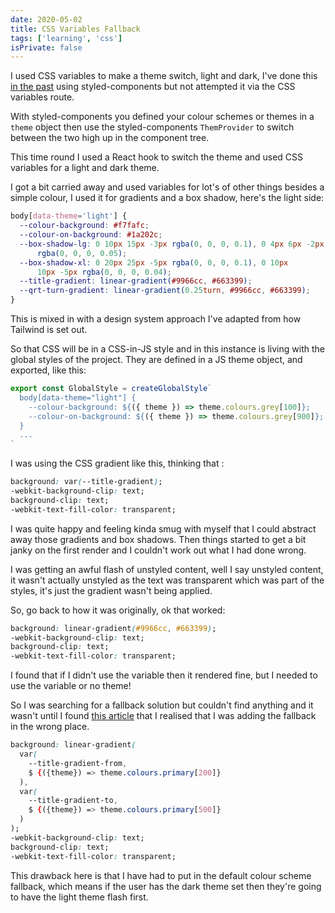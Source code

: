 ```yaml
---
date: 2020-05-02
title: CSS Variables Fallback
tags: ['learning', 'css']
isPrivate: false
---
```


<script>
  import Tweet from '$lib/components/tweet.svelte'
</script>

I used CSS variables to make a theme switch, light and dark, I've done
this [in the past] using styled-components but not attempted it via
the CSS variables route.

With styled-components you defined your colour schemes or themes in a
`theme` object then use the styled-components `ThemProvider` to switch
between the two high up in the component tree.

This time round I used a React hook to switch the theme and used CSS
variables for a light and dark theme.

I got a bit carried away and used variables for lot's of other things
besides a simple colour, I used it for gradients and a box shadow,
here's the light side:

```css
body[data-theme='light'] {
  --colour-background: #f7fafc;
  --colour-on-background: #1a202c;
  --box-shadow-lg: 0 10px 15px -3px rgba(0, 0, 0, 0.1), 0 4px 6px -2px
      rgba(0, 0, 0, 0.05);
  --box-shadow-xl: 0 20px 25px -5px rgba(0, 0, 0, 0.1), 0 10px
      10px -5px rgba(0, 0, 0, 0.04);
  --title-gradient: linear-gradient(#9966cc, #663399);
  --qrt-turn-gradient: linear-gradient(0.25turn, #9966cc, #663399);
}
```

This is mixed in with a design system approach I've adapted from how
Tailwind is set out.

So that CSS will be in a CSS-in-JS style and in this instance is
living with the global styles of the project. They are defined in a JS
theme object, and exported, like this:

```js
export const GlobalStyle = createGlobalStyle`
  body[data-theme="light"] {
    --colour-background: ${({ theme }) => theme.colours.grey[100]};
    --colour-on-background: ${({ theme }) => theme.colours.grey[900]};
  }
  ...
`
```

I was using the CSS gradient like this, thinking that :

```css
background: var(--title-gradient);
-webkit-background-clip: text;
background-clip: text;
-webkit-text-fill-color: transparent;
```

I was quite happy and feeling kinda smug with myself that I could
abstract away those gradients and box shadows. Then things started to
get a bit janky on the first render and I couldn't work out what I had
done wrong.

<Tweet tweetLink="spences10/status/1256270671539253250" />

I was getting an awful flash of unstyled content, well I say unstyled
content, it wasn't actually unstyled as the text was transparent which
was part of the styles, it's just the gradient wasn't being applied.

So, go back to how it was originally, ok that worked:

```css
background: linear-gradient(#9966cc, #663399);
-webkit-background-clip: text;
background-clip: text;
-webkit-text-fill-color: transparent;
```

I found that if I didn't use the variable then it rendered fine, but I
needed to use the variable or no theme!

So I was searching for a fallback solution but couldn't find anything
and it wasn't until I found [this article] that I realised that I was
adding the fallback in the wrong place.

```css
background: linear-gradient(
  var(
    --title-gradient-from,
    $ {({theme}) => theme.colours.primary[200]}
  ),
  var(
    --title-gradient-to,
    $ {({theme}) => theme.colours.primary[500]}
  )
);
-webkit-background-clip: text;
background-clip: text;
-webkit-text-fill-color: transparent;
```

This drawback here is that I have had to put in the default colour
scheme fallback, which means if the user has the dark theme set then
they're going to have the light theme flash first.

<!-- Links -->

[in the past]: https://scottspence.com/2018/09/08/react-context-api/
[this article]:
  https://medium.com/fbdevclagos/how-to-leverage-styled-components-and-css-variables-to-build-truly-reusable-components-in-react-4bbf50467666

